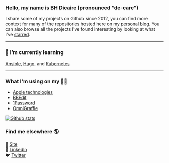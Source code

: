 ### Hello, my name is BH Dicaire (pronounced “de-care”)
I share some of my projects on Github since 2012, you can find more context for many of the repositories hosted here on my [personal blog](https://BHDicaire.com/en/projects). You can also browse all the projects I've found interesting by looking at what I've [starred](https://github.com/BHDicaire?tab=stars). 

---
### 🌱 I’m currently learning

[Ansible](https://github.com/ansible/ansible), [Hugo](https://github.com/gohugoio/hugo), and [Kubernetes](https://github.com/kubernetes/kubernetes)

---
### What I'm using on my 👨‍💻

* [Apple technologies](https://github.com/apple)
* [BBEdit](https://www.barebones.com/products/bbedit/)
* [1Password](1Password.com)
* [OmniGraffle](https://www.omnigroup.com/omnigraffle)

[![Github stats](https://github-readme-stats.vercel.app/api?username=bhdicaire&show_icons=true&hide_border=true&count_private=true&hide_title=true)
](https://github.com/anuraghazra/github-readme-stats)
### Find me elsewhere 🌎

🚀 [Site](https://BHDicaire.com) <br>
💼 [LinkedIn](https://www.linkedin.com/in/bhdicaire)<br>
🐦 [Twitter](https://twitter.com/BHDicaire)

